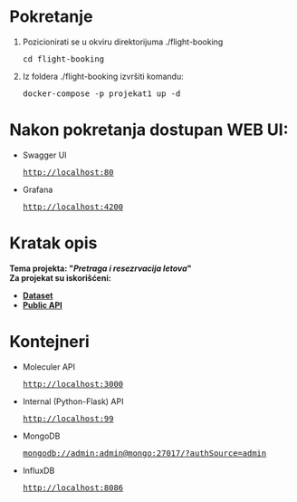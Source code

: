 <h1>Pokretanje</h1>
<ol>
  <li>
		Pozicionirati se u okviru direktorijuma ./flight-booking<br/>
		<pre>cd flight-booking</pre>
	</li>
	<li>
		Iz foldera ./flight-booking izvršiti komandu:<br/>
		<pre>docker-compose -p projekat1 up -d</pre>
	</li>
</ol>

<h1>Nakon pokretanja dostupan WEB UI:</h1>

<ul>
	<li>
		Swagger UI<br/>
		<pre><a href="http://localhost:80">http://localhost:80</a></pre>
	</li>
	<li>
		Grafana<br/>
		<pre><a href="http://localhost:4200">http://localhost:4200</a></pre>
	</li>
</ul>

<h1>Kratak opis</h1>
<b>Tema projekta: "<i>Pretraga i resezrvacija letova</i>"<br/>
Za projekat su iskorišćeni:
  <ul>
    <li>
      <a href="https://www.kaggle.com/datasets/ananthr1/weather-prediction">Dataset</a>
    </li>
    <li>
      <a href="https://developers.amadeus.com">Public API</a>
    </li>
  </ul>
</b>
    
<h1>Kontejneri</h1>
<ul>
  <li>
     Moleculer API
    <pre><a href="http://localhost:3000">http://localhost:3000</a></pre>
  </li>
  <li>
     Internal (Python-Flask) API
    <pre><a href="http://localhost:99">http://localhost:99</a></pre>
  </li>
  <li>
     MongoDB
    <pre><a href="mongodb://admin:admin@mongo:27017/?authSource=admin">mongodb://admin:admin@mongo:27017/?authSource=admin</a></pre>
  </li>
  <li>
     InfluxDB
    <pre><a href="http://localhost:8086">http://localhost:8086</a></pre>
  </li>
</ul>
